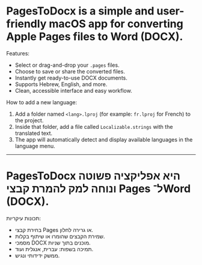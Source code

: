 # PagesToDocx is a simple and user-friendly macOS app for converting Apple Pages files to Word (DOCX).

Features:
- Select or drag-and-drop your `.pages` files.
- Choose to save or share the converted files.
- Instantly get ready-to-use DOCX documents.
- Supports Hebrew, English, and more.
- Clean, accessible interface and easy workflow.

How to add a new language:
1. Add a folder named `<lang>.lproj` (for example: `fr.lproj` for French) to the project.
2. Inside that folder, add a file called `Localizable.strings` with the translated text.
3. The app will automatically detect and display available languages in the language menu.

---

# PagesToDocx היא אפליקציה פשוטה ונוחה למק להמרת קבצי Pages ל־Word (DOCX).

תכונות עיקריות:
- בחירת קבצי Pages או גרירה לחלון.
- שמירת הקבצים שהומרו או שיתוף בקלות.
- מסמכי DOCX מוכנים בתוך שניות.
- תמיכה בשפות: עברית, אנגלית ועוד.
- ממשק ידידותי ונגיש.

